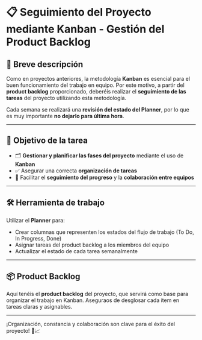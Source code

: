 # 📋 Seguimiento del Proyecto mediante Kanban - Gestión del Product Backlog

## 📝 Breve descripción

Como en proyectos anteriores, la metodología **Kanban** es esencial para el buen funcionamiento del trabajo en equipo. Por este motivo, a partir del **product backlog** proporcionado, deberéis realizar el **seguimiento de las tareas** del proyecto utilizando esta metodología.

Cada semana se realizará una **revisión del estado del Planner**, por lo que es muy importante **no dejarlo para última hora**.

---

## 🎯 Objetivo de la tarea

- 🗂️ **Gestionar y planificar las fases del proyecto** mediante el uso de **Kanban**
- ✅ Asegurar una correcta **organización de tareas**
- 🔄 Facilitar el **seguimiento del progreso** y la **colaboración entre equipos**

---

## 🛠️ Herramienta de trabajo

Utilizar el **Planner** para:

- Crear columnas que representen los estados del flujo de trabajo (To Do, In Progress, Done)
- Asignar tareas del product backlog a los miembros del equipo
- Actualizar el estado de cada tarea semanalmente

---

## 📦 Product Backlog

Aquí tenéis el **product backlog** del proyecto, que servirá como base para organizar el trabajo en Kanban. Aseguraos de desglosar cada ítem en tareas claras y asignables.

---

¡Organización, constancia y colaboración son clave para el éxito del proyecto! 🚀📈

